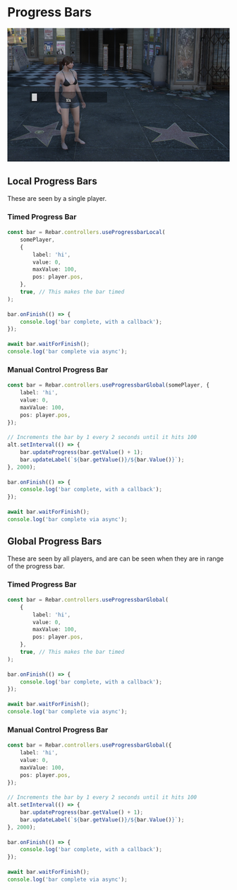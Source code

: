 # Progress Bars

![](../../../static/controllers/progressbar.png)

## Local Progress Bars

These are seen by a single player.

### Timed Progress Bar

```ts
const bar = Rebar.controllers.useProgressbarLocal(
    somePlayer,
    {
        label: 'hi',
        value: 0,
        maxValue: 100,
        pos: player.pos,
    },
    true, // This makes the bar timed
);

bar.onFinish(() => {
    console.log('bar complete, with a callback');
});

await bar.waitForFinish();
console.log('bar complete via async');
```

### Manual Control Progress Bar

```ts
const bar = Rebar.controllers.useProgressbarGlobal(somePlayer, {
    label: 'hi',
    value: 0,
    maxValue: 100,
    pos: player.pos,
});

// Increments the bar by 1 every 2 seconds until it hits 100
alt.setInterval(() => {
    bar.updateProgress(bar.getValue() + 1);
    bar.updateLabel(`${bar.getValue()}/${bar.Value()}`);
}, 2000);

bar.onFinish(() => {
    console.log('bar complete, with a callback');
});

await bar.waitForFinish();
console.log('bar complete via async');
```

## Global Progress Bars

These are seen by all players, and are can be seen when they are in range of the progress bar.

### Timed Progress Bar

```ts
const bar = Rebar.controllers.useProgressbarGlobal(
    {
        label: 'hi',
        value: 0,
        maxValue: 100,
        pos: player.pos,
    },
    true, // This makes the bar timed
);

bar.onFinish(() => {
    console.log('bar complete, with a callback');
});

await bar.waitForFinish();
console.log('bar complete via async');
```

### Manual Control Progress Bar

```ts
const bar = Rebar.controllers.useProgressbarGlobal({
    label: 'hi',
    value: 0,
    maxValue: 100,
    pos: player.pos,
});

// Increments the bar by 1 every 2 seconds until it hits 100
alt.setInterval(() => {
    bar.updateProgress(bar.getValue() + 1);
    bar.updateLabel(`${bar.getValue()}/${bar.Value()}`);
}, 2000);

bar.onFinish(() => {
    console.log('bar complete, with a callback');
});

await bar.waitForFinish();
console.log('bar complete via async');
```
